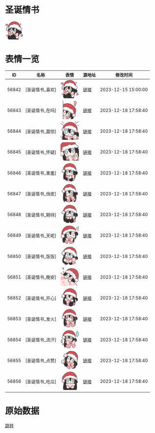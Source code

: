 # 圣诞情书

<img src="./cover.png" height="60" alt="cover" />

# 表情一览

|ID|名称|表情|源地址|修改时间|
|----|----|----|----|----|
|56842|[圣诞情书_喜欢]|<img src="./pic/056842_%5B圣诞情书_喜欢%5D.png" height="60" alt="喜欢"/>|[链接](https://i0.hdslb.com/bfs/garb/409fddd48179a28cdeaf41ec4b55c1177e4246f5.png)|2023-12-15 15:00:00|
|56843|[圣诞情书_在吗]|<img src="./pic/056843_%5B圣诞情书_在吗%5D.png" height="60" alt="在吗"/>|[链接](https://i0.hdslb.com/bfs/garb/ecc8d762e2b80a3ac2cb05a996a209c5a8067586.png)|2023-12-18 17:58:40|
|56844|[圣诞情书_震惊]|<img src="./pic/056844_%5B圣诞情书_震惊%5D.png" height="60" alt="震惊"/>|[链接](https://i0.hdslb.com/bfs/garb/a8cb11e46eac1231015f3661b9d8e6691052b347.png)|2023-12-18 17:58:40|
|56845|[圣诞情书_怀疑]|<img src="./pic/056845_%5B圣诞情书_怀疑%5D.png" height="60" alt="怀疑"/>|[链接](https://i0.hdslb.com/bfs/garb/12e831714590c660017e184703c04e9fdb0acc8f.png)|2023-12-18 17:58:40|
|56846|[圣诞情书_害羞]|<img src="./pic/056846_%5B圣诞情书_害羞%5D.png" height="60" alt="害羞"/>|[链接](https://i0.hdslb.com/bfs/garb/20f8c376f6b7e96fbeb9734ea450491b33eed1c2.png)|2023-12-18 17:58:40|
|56847|[圣诞情书_俏皮]|<img src="./pic/056847_%5B圣诞情书_俏皮%5D.png" height="60" alt="俏皮"/>|[链接](https://i0.hdslb.com/bfs/garb/e8c9250cdbc176b77a43dde483918d4c413a4ebc.png)|2023-12-18 17:58:40|
|56848|[圣诞情书_期待]|<img src="./pic/056848_%5B圣诞情书_期待%5D.png" height="60" alt="期待"/>|[链接](https://i0.hdslb.com/bfs/garb/7f2433589ee3a519f83a549ec45a10117f23fe88.png)|2023-12-18 17:58:40|
|56849|[圣诞情书_天呢]|<img src="./pic/056849_%5B圣诞情书_天呢%5D.png" height="60" alt="天呢"/>|[链接](https://i0.hdslb.com/bfs/garb/393bb8f164caf3f3502e30e81c4da03b9cdca67b.png)|2023-12-18 17:58:40|
|56850|[圣诞情书_饭饭]|<img src="./pic/056850_%5B圣诞情书_饭饭%5D.png" height="60" alt="饭饭"/>|[链接](https://i0.hdslb.com/bfs/garb/f2c14f967ec51e18dac320a82a6232b15894d9da.png)|2023-12-18 17:58:40|
|56851|[圣诞情书_晚安]|<img src="./pic/056851_%5B圣诞情书_晚安%5D.png" height="60" alt="晚安"/>|[链接](https://i0.hdslb.com/bfs/garb/c8410bb0a5373f229ac3bfaadb3b2f9c6ee14a57.png)|2023-12-18 17:58:40|
|56852|[圣诞情书_开心]|<img src="./pic/056852_%5B圣诞情书_开心%5D.png" height="60" alt="开心"/>|[链接](https://i0.hdslb.com/bfs/garb/84d654f817ea62df857fb984415bd4e1bcc83adb.png)|2023-12-18 17:58:40|
|56853|[圣诞情书_发火]|<img src="./pic/056853_%5B圣诞情书_发火%5D.png" height="60" alt="发火"/>|[链接](https://i0.hdslb.com/bfs/garb/50da903ff97d10c52fad3dd05cca7347dcad3db1.png)|2023-12-18 17:58:40|
|56854|[圣诞情书_流汗]|<img src="./pic/056854_%5B圣诞情书_流汗%5D.png" height="60" alt="流汗"/>|[链接](https://i0.hdslb.com/bfs/garb/c427af786b94f0543f271107884d1b26a20d097e.png)|2023-12-18 17:58:40|
|56855|[圣诞情书_点赞]|<img src="./pic/056855_%5B圣诞情书_点赞%5D.png" height="60" alt="点赞"/>|[链接](https://i0.hdslb.com/bfs/garb/648e2d8cdc3dc5c65534c5e19f772e5396c67a29.png)|2023-12-18 17:58:40|
|56856|[圣诞情书_吃瓜]|<img src="./pic/056856_%5B圣诞情书_吃瓜%5D.png" height="60" alt="吃瓜"/>|[链接](https://i0.hdslb.com/bfs/garb/0f72da6650424692d75d19a333a5ceb6dd89ae4d.png)|2023-12-18 17:58:40|

# 原始数据

[跳转](./raw.json)

